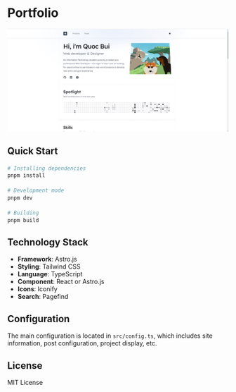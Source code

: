 # Portfolio
![Screenshot of the portfolio](screenshot.png)


## Quick Start

```bash
# Installing dependencies
pnpm install

# Development mode
pnpm dev

# Building
pnpm build
```

## Technology Stack

- **Framework**: Astro.js
- **Styling**: Tailwind CSS
- **Language**: TypeScript
- **Component**: React or Astro.js
- **Icons**: Iconify
- **Search**: Pagefind

## Configuration

The main configuration is located in `src/config.ts`, which includes site information, post configuration, project display, etc.

## License

MIT License